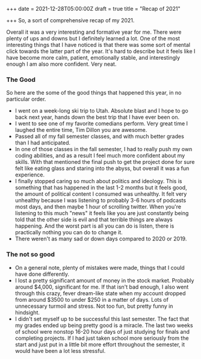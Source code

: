 +++
date = 2021-12-28T05:00:00Z
draft = true
title = "Recap of 2021"

+++
So, a sort of comprehensive recap of my 2021. 

Overall it was a very interesting and formative year for me. There were plenty of ups and downs but I definitely learned a lot.  One of the most interesting things that I have noticed is that there was some sort of mental click towards the latter part of the year. It's hard to describe but it feels like I have become more calm, patient, emotionally stable, and interestingly enough I am also more confident. Very neat. 

### The Good

So here are the some of the good things that happened this year, in no particular order. 

* I went on a week-long ski trip to Utah. Absolute blast and I hope to go back next year, hands down the best trip that I have ever been on. 
* I went to see one of my favorite comedians perform. Very great time I laughed the entire time, Tim Dillon you are awesome. 
* Passed all of my fall semester classes, and with much better grades than I had anticipated.
* In one of those classes in the fall semester, I had to really push my own coding abilities, and as a result I feel much more confident about my skills. With that mentioned the final push to get the project done for sure felt like eating glass and staring into the abyss, but overall it was a fun experience. 
* I finally stopped caring so much about politics and ideology. This is something that has happened in the last 1-2 months but it feels good, the amount of political content I consumed was unhealthy. It felt very unhealthy because I was listening to probably 3-6 hours of podcasts most days, and then maybe 1 hour of scrolling twitter. When you're listening to this much "news" it feels like you are just constantly being told that the other side is evil and that terrible things are always happening. And the worst part is all you can do is listen, there is practically nothing you can do to change it. 
* There weren't as many sad or down days compared to 2020 or 2019. 

### The not so good

* On a general note, plenty of mistakes were made, things that I could have done differently.
* I lost a pretty significant amount of money in the stock market. Probably around $4,000, significant for me. If that isn't bad enough, I also went through this crazy, fever dream-like state when my account dropped from around $3500 to under $250 in a matter of days. Lots of unnecessary turmoil and stress. Not too fun, but pretty funny in hindsight. 
* I didn't set myself up to be successful this last semester. The fact that my grades ended up being pretty good is a miracle. The last two weeks of school were nonstop 16-20 hour days of just studying for finals and completing projects. If I had just taken school more seriously from the start and just put in a little bit more effort throughout the semester, it would have been a lot less stressful. 